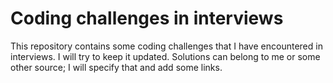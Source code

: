 # Coding challenges in interviews
This repository contains some coding challenges that I have encountered in interviews. I will try to keep it updated.
Solutions can belong to me or some other source; I will specify that and add some links. 